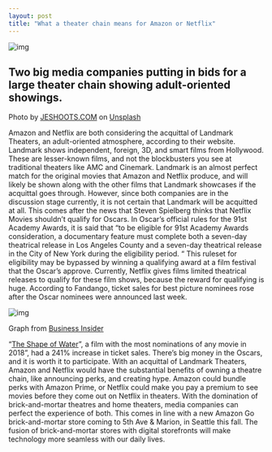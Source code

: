```yaml
---
layout: post
title: "What a theater chain means for Amazon or Netflix"
---
```

![img](https://cdn-images-1.medium.com/max/2000/0*s-wNzjqf-5TWF3ml)

## Two big media companies putting in bids for a large theater chain showing adult-oriented showings.





Photo by [JESHOOTS.COM](https://unsplash.com/@jeshoots?utm_source=medium&utm_medium=referral) on [Unsplash](https://unsplash.com/?utm_source=medium&utm_medium=referral)

Amazon and Netflix are both considering the acquittal of Landmark Theaters, an adult-oriented atmosphere, according to their website. Landmark shows independent, foreign, 3D, and smart films from Hollywood. These are lesser-known films, and not the blockbusters you see at traditional theaters like AMC and Cinemark.
Landmark is an almost perfect match for the original movies that Amazon and Netflix produce, and will likely be shown along with the other films that Landmark showcases if the acquittal goes through. However, since both companies are in the discussion stage currently, it is not certain that Landmark will be acquitted at all.
This comes after the news that Steven Spielberg thinks that Netflix Movies shouldn’t qualify for Oscars. In Oscar’s official rules for the 91st Academy Awards, it is said that “to be eligible for 91st Academy Awards consideration, a documentary feature must complete
both a seven-day theatrical release in Los Angeles County and a seven-day theatrical release in
the City of New York during the eligibility period. “
This ruleset for eligibility may be bypassed by winning a qualifying award at a film festival that the Oscar’s approve.
Currently, Netflix gives films limited theatrical releases to qualify for these film shows, because the reward for qualifying is huge. According to Fandango, ticket sales for best picture nominees rose after the Oscar nominees were announced last week.



![img](https://cdn-images-1.medium.com/max/800/1*Oar9ZyZ6sBUv6EaozQIjKA.png)

Graph from [Business Insider](https://www.businessinsider.com/)

“[The Shape of Water](https://www.foxmovies.com/movies/the-shape-of-water?utm_medium=organicsocial&utm_campaign=the-shape-of-waterhe-phy#bluray)”, a film with the most nominations of any movie in 2018”, had a 241% increase in ticket sales.
There’s big money in the Oscars, and it is worth it to participate. With an acquittal of Landmark Theaters, Amazon and Netflix would have the substantial benefits of owning a theatre chain, like announcing perks, and creating hype.
Amazon could bundle perks with Amazon Prime, or Netflix could make you pay a premium to see movies before they come out on Netflix in theaters. With the domination of brick-and-mortar theatres and home theaters, media companies can perfect the experience of both.
This comes in line with a new Amazon Go brick-and-mortar store coming to 5th Ave & Marion, in Seattle this fall.
The fusion of brick-and-mortar stores with digital storefronts will make technology more seamless with our daily lives.
